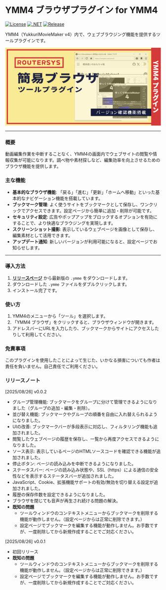 # YMM4 ブラウザプラグイン for YMM4

[![License](https://img.shields.io/badge/license-MIT-blue.svg)](LICENSE)
[![.NET](https://img.shields.io/badge/.NET-9.0-purple.svg)](#)
[![Release](https://img.shields.io/github/v/release/routersys/YMM4-Browser.svg)](https://github.com/routersys/YMM4-Browser/releases)

YMM4（YukkuriMovieMaker v4）内で、ウェブブラウジング機能を提供するツールプラグインです。

![image](https://github.com/routersys/YMM4-Browser/blob/main/Browser.png)

---

### 概要

動画編集作業を中断することなく、YMM4の画面内でウェブサイトの閲覧や情報収集が可能になります。調べ物や素材探しなど、編集効率を向上させるためのブラウザ機能を提供します。

### 主な機能

- **基本的なブラウザ機能**: 「戻る」「進む」「更新」「ホームへ移動」といった基本的なナビゲーション機能を搭載しています。
- **ブックマーク管理**: よく使うサイトをブックマークとして保存し、ワンクリックでアクセスできます。設定ページから簡単に追加・削除が可能です。
- **セキュリティ設定**: 広告やポップアップをブロックするオプションを有効にすることで、より快適なブラウジングを実現します。
- **スクリーンショット撮影**: 表示しているウェブページを画像として保存し、編集素材として活用できます。
- **アップデート通知**: 新しいバージョンが利用可能になると、設定ページでお知らせします。

---

### 導入方法

1. **[リリースページ](https://github.com/routersys/YMM4-Browser/releases)** から最新版の `.ymme` をダウンロードします。
2. ダウンロードした `.ymme` ファイルをダブルクリックします。
3. インストール完了です。

### 使い方
1. YMM4のメニューから「ツール」を選択します。
2. 「YMM4 ブラウザ」をクリックすると、ブラウザウィンドウが開きます。
3. アドレスバーにURLを入力したり、ブックマークからサイトにアクセスしたりして利用してください。

### 免責事項

このプラグインを使用したことによって生じた、いかなる損害についても作者は責任を負いません。自己責任でご利用ください。

### リリースノート
[2025/08/26] v0.0.2
- グループ管理機能: ブックマークをグループに分けて管理できるようになりました（グループの追加・編集・削除）。
- 並び替え機能: ブックマークやグループの順番を自由に入れ替えられるようになりました。
- UIの改善: ブックマークバーが多段表示に対応し、フィルタリング機能も追加されました。
- 閲覧したウェブページの履歴を保存し、一覧から再度アクセスできるようになりました。
- ソース表示: 表示しているページのHTMLソースコードを確認できる機能が追加されました。
- 停止ボタン: ページの読み込みを中断できるようになりました。
- ステータスバー: ページの読み込み状態や、SSL（https）による通信の安全性などを表示するステータスバーが追加されました。
- JavaScript、Cookie、拡張機能サポートの有効/無効を切り替える設定が追加されました。
- 履歴の保存件数を設定できるようになりました。
- ブラウザを閉じても音声が再生され続ける問題の解決。
- **既知の問題**
    - ツールウィンドウのコンテキストメニューからブックマークを削除する機能が動作しません。（設定ページからは正常に削除できます。）
    - 設定ページでブックマークを編集する機能が動作しません。お手数ですが、一度削除してから新規作成することでご対応ください。

[2025/08/26] v0.0.1
- 初回リリース
- **既知の問題**
    - ツールウィンドウのコンテキストメニューからブックマークを削除する機能が動作しません。（設定ページからは正常に削除できます。）
    - 設定ページでブックマークを編集する機能が動作しません。お手数ですが、一度削除してから新規作成することでご対応ください。
